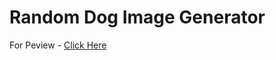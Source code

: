 # Random Dog Image Generator
For Peview - [Click Here](https://dog-image-generator-pranitmodi.netlify.app/)
